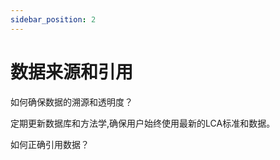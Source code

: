 ```yaml
---
sidebar_position: 2
---
```


# 数据来源和引用

如何确保数据的溯源和透明度？

  定期更新数据库和方法学,确保用户始终使用最新的LCA标准和数据。

如何正确引用数据？


## 